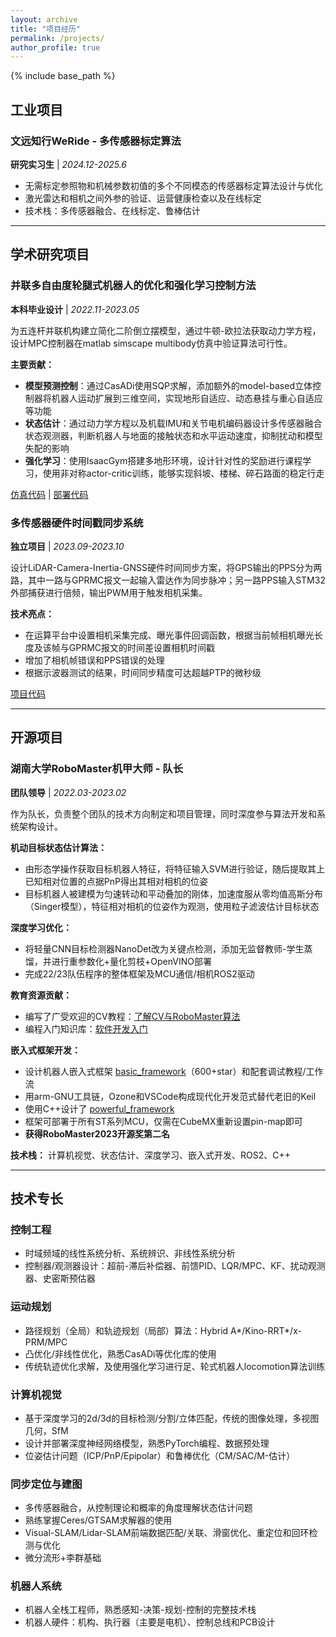 ```yaml
---
layout: archive
title: "项目经历"
permalink: /projects/
author_profile: true
---
```


{% include base_path %}

## 工业项目

### 文远知行WeRide - 多传感器标定算法
**研究实习生** | *2024.12-2025.6*

* 无需标定参照物和机械参数初值的多个不同模态的传感器标定算法设计与优化
* 激光雷达和相机之间外参的验证、运营健康检查以及在线标定
* 技术栈：多传感器融合、在线标定、鲁棒估计

---

## 学术研究项目

### 并联多自由度轮腿式机器人的优化和强化学习控制方法
**本科毕业设计** | *2022.11-2023.05*

为五连杆并联机构建立简化二阶倒立摆模型，通过牛顿-欧拉法获取动力学方程，设计MPC控制器在matlab simscape multibody仿真中验证算法可行性。

**主要贡献：**
* **模型预测控制**：通过CasADi使用SQP求解，添加额外的model-based立体控制器将机器人运动扩展到三维空间，实现地形自适应、动态悬挂与重心自适应等功能
* **状态估计**：通过动力学方程以及机载IMU和关节电机编码器设计多传感器融合状态观测器，判断机器人与地面的接触状态和水平运动速度，抑制扰动和模型失配的影响
* **强化学习**：使用IsaacGym搭建多地形环境，设计针对性的奖励进行课程学习，使用非对称actor-critic训练，能够实现斜坡、楼梯、碎石路面的稳定行走

[仿真代码](https://gitee.com/neozng1/finish-designing) | [部署代码](https://gitee.com/hnuyuelurm/balance_chassis)

### 多传感器硬件时间戳同步系统
**独立项目** | *2023.09-2023.10*

设计LiDAR-Camera-Inertia-GNSS硬件时间同步方案，将GPS输出的PPS分为两路，其中一路与GPRMC报文一起输入雷达作为同步脉冲；另一路PPS输入STM32外部捕获进行倍频，输出PWM用于触发相机采集。

**技术亮点：**
* 在运算平台中设置相机采集完成、曝光事件回调函数，根据当前帧相机曝光长度及该帧与GPRMC报文的时间差设置相机时间戳
* 增加了相机帧错误和PPS错误的处理
* 根据示波器测试的结果，时间同步精度可达超越PTP的微秒级

[项目代码](https://github.com/LIAS-CUHKSZ/liv_syn)

---

## 开源项目

### 湖南大学RoboMaster机甲大师 - 队长
**团队领导** | *2022.03-2023.02*

作为队长，负责整个团队的技术方向制定和项目管理，同时深度参与算法开发和系统架构设计。

**机动目标状态估计算法：**
* 由形态学操作获取目标机器人特征，将特征输入SVM进行验证，随后提取其上已知相对位置的点据PnP得出其相对相机的位姿
* 目标机器人被建模为匀速转动和平动叠加的刚体，加速度服从零均值高斯分布（Singer模型），特征相对相机的位姿作为观测，使用粒子滤波估计目标状态

**深度学习优化：**
* 将轻量CNN目标检测器NanoDet改为关键点检测，添加无监督教师-学生蒸馏，并进行重参数化+量化剪枝+OpenVINO部署
* 完成22/23队伍程序的整体框架及MCU通信/相机ROS2驱动

**教育资源贡献：**
* 编写了广受欢迎的CV教程：[了解CV与RoboMaster算法](https://github.com/NeoZng/vision_tutorial)
* 编程入门知识库：[软件开发入门](https://lapis-router-502.notion.site/6c2937aad3974144965860d1809dcaa9)

**嵌入式框架开发：**
* 设计机器人嵌入式框架 [basic_framework](https://gitee.com/hnuyuelurm/basic_framework)（600+star）和配套调试教程/工作流
* 用arm-GNU工具链，Ozone和VSCode构成现代化开发范式替代老旧的Keil
* 使用C++设计了 [powerful_framework](https://gitee.com/hnuyuelurm/powerful_framework)
* 框架可部署于所有ST系列MCU，仅需在CubeMX重新设置pin-map即可
* **获得RoboMaster2023开源奖第二名**

**技术栈：** 计算机视觉、状态估计、深度学习、嵌入式开发、ROS2、C++

---

## 技术专长

### 控制工程
* 时域频域的线性系统分析、系统辨识、非线性系统分析
* 控制器/观测器设计：超前-滞后补偿器、前馈PID、LQR/MPC、KF、扰动观测器、史密斯预估器

### 运动规划
* 路径规划（全局）和轨迹规划（局部）算法：Hybrid A*/Kino-RRT*/x-PRM/MPC
* 凸优化/非线性优化，熟悉CasADi等优化库的使用
* 传统轨迹优化求解，及使用强化学习进行足、轮式机器人locomotion算法训练

### 计算机视觉
* 基于深度学习的2d/3d的目标检测/分割/立体匹配，传统的图像处理，多视图几何，SfM
* 设计并部署深度神经网络模型，熟悉PyTorch编程、数据预处理
* 位姿估计问题（ICP/PnP/Epipolar）和鲁棒优化（CM/SAC/M-估计）

### 同步定位与建图
* 多传感器融合，从控制理论和概率的角度理解状态估计问题
* 熟练掌握Ceres/GTSAM求解器的使用
* Visual-SLAM/Lidar-SLAM前端数据匹配/关联、滑窗优化、重定位和回环检测与优化
* 微分流形+李群基础

### 机器人系统
* 机器人全栈工程师，熟悉感知-决策-规划-控制的完整技术栈
* 机器人硬件：机构、执行器（主要是电机）、控制总线和PCB设计